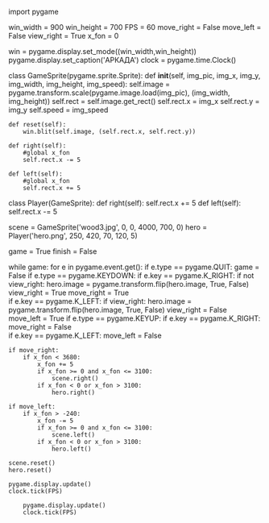 import pygame

win_width = 900
win_height = 700
FPS = 60
move_right = False
move_left = False
view_right = True
x_fon = 0

win = pygame.display.set_mode((win_width,win_height))
pygame.display.set_caption('АРКАДА')
clock = pygame.time.Clock()

class GameSprite(pygame.sprite.Sprite):
    def __init__(self, img_pic, img_x, img_y, img_width, img_height, img_speed):
        self.image = pygame.transform.scale(pygame.image.load(img_pic), (img_width, img_height))
        self.rect = self.image.get_rect()
        self.rect.x = img_x
        self.rect.y = img_y
        self.speed = img_speed

    def reset(self):
        win.blit(self.image, (self.rect.x, self.rect.y))

    def right(self):
        #global x_fon
        self.rect.x -= 5  
        
    def left(self):
        #global x_fon
        self.rect.x += 5  
            
class Player(GameSprite):
    def right(self):
        self.rect.x += 5
    def left(self):
        self.rect.x -= 5
        
scene = GameSprite('wood3.jpg', 0, 0, 4000, 700, 0)
hero = Player('hero.png', 250, 420, 70, 120, 5)

game = True
finish = False

while game:
    for e in pygame.event.get():
        if e.type == pygame.QUIT:
            game = False
        if e.type == pygame.KEYDOWN:
            if e.key == pygame.K_RIGHT:
                if not view_right:
                    hero.image = pygame.transform.flip(hero.image, True, False)
                    view_right = True
                move_right = True  
            if e.key == pygame.K_LEFT:
                if view_right:
                    hero.image = pygame.transform.flip(hero.image, True, False)
                    view_right = False      
                move_left = True
        if e.type == pygame.KEYUP:
            if e.key == pygame.K_RIGHT:
                move_right = False  
            if e.key == pygame.K_LEFT:
                move_left = False
            
    if move_right:
        if x_fon < 3680:
            x_fon += 5
            if x_fon >= 0 and x_fon <= 3100:
                scene.right()
            if x_fon < 0 or x_fon > 3100:
                hero.right()
    
    if move_left:
        if x_fon > -240:
            x_fon -= 5
            if x_fon >= 0 and x_fon <= 3100:
                scene.left()
            if x_fon < 0 or x_fon > 3100:
                hero.left()
    
    scene.reset()
    hero.reset()

    pygame.display.update()
    clock.tick(FPS)

        pygame.display.update()
        clock.tick(FPS)
